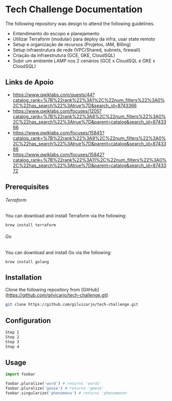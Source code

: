 # Tech Challenge Documentation

The following repository was design to attend the following guidelines.

* Entendimento do escopo e planejamento
* Utilizar Terraform (modular) para deploy da infra, usar state remoto
* Setup e organização de recursos (Projetos, IAM, Billing)
* Setup infraestrutura de rede (VPC/Shared, subnets, firewall)
* Criação da infraestrutura (GCE, GKE, CloudSQL)
* Subir um ambiente LAMP nos 2 cenários (GCE x CloudSQL e GKE x CloudSQL)

## Links de Apoio

* https://www.qwiklabs.com/quests/44?catalog_rank=%7B%22rank%22%3A1%2C%22num_filters%22%3A0%2C%22has_search%22%3Atrue%7D&search_id=8743366
* https://www.qwiklabs.com/focuses/1205?catalog_rank=%7B%22rank%22%3A8%2C%22num_filters%22%3A0%2C%22has_search%22%3Atrue%7D&parent=catalog&search_id=8743366
* https://www.qwiklabs.com/focuses/15845?catalog_rank=%7B%22rank%22%3A9%2C%22num_filters%22%3A0%2C%22has_search%22%3Atrue%7D&parent=catalog&search_id=8743366
* https://www.qwiklabs.com/focuses/15842?catalog_rank=%7B%22rank%22%3A11%2C%22num_filters%22%3A0%2C%22has_search%22%3Atrue%7D&parent=catalog&search_id=8743372

## Prerequisites

###### Terraform

You can download and install Terraform via the following:

`brew install terraform`

###### Go

You can download and install Go via the following:

`brew install golang`

## Installation

Clone the following repository from [GitHub] (https://github.com/gilvicarjo/tech-challenge.git)

```bash
git clone https://github.com/gilvicarjo/tech-challenge.git 
```
## Configuration

```bash
Step 1
Step 2
Step 3
Step 4
```

## Usage

```python
import foobar

foobar.pluralize('word') # returns 'words'
foobar.pluralize('goose') # returns 'geese'
foobar.singularize('phenomena') # returns 'phenomenon'
